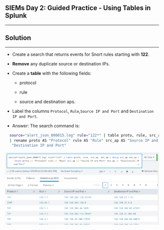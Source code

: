 ## SIEMs Day 2: Guided Practice - Using Tables in Splunk
--------

## Solution

-------

* Create a search that returns events for Snort rules starting with **122**.

* **Remove** any duplicate source or destination IPs.

* Create a **table** with the following fields:

    * protocol
    
    * rule
    
    * source and destination aps.

* Label the columns `Protocol`, `Rule`,`Source IP and Port` and `Destination IP and Port`.

* Answer: The search command is:  

```bash
  source="alert_json_000015.log" rule="122*" | table proto, rule, src_ap, dst_ap, 
  | rename proto AS "Protocol" rule AS "Rule" src_ap AS "Source IP and Port" dst_ap AS
   "Destination IP and Port" 
```

  ![Images/table-label-answer.png](Images/table-label-answer.png)

